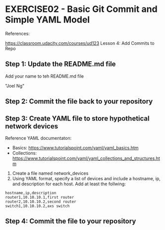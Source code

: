 # EXERCISE02 - Basic Git Commit and Simple YAML Model

References:

https://classroom.udacity.com/courses/ud123
Lesson 4: Add Commits to Repo


## Step 1: Update the README.md file

Add your name to teh README.md file

"Joel Ng"

## Step 2: Commit the file back to your repository

## Step 3: Create YAML file to store hypothetical network devices

Reference YAML documentaton:
- Basics: https://www.tutorialspoint.com/yaml/yaml_basics.htm
- Collections: https://www.tutorialspoint.com/yaml/yaml_collections_and_structures.htm

1. Create a file named network_devices
2. Using YAML format, specify a list of devices and include a hostname, ip, and description for each host.  Add at least the follwing:

```
hostname,ip,description
router1,10.10.10.1,first router
router2,10.10.10.2,second router
switch1,10.10.10.2,axs switch
```

## Step 4: Commit the file to your repository
